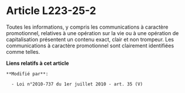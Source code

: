 # Article L223-25-2

Toutes les informations, y compris les communications à caractère promotionnel, relatives à une opération sur la vie ou à une
opération de capitalisation présentent un contenu exact, clair et non trompeur. Les communications à caractère promotionnel
sont clairement identifiées comme telles.

**Liens relatifs à cet article**

	**Modifié par**:

	  - Loi n°2010-737 du 1er juillet 2010 - art. 35 (V)
